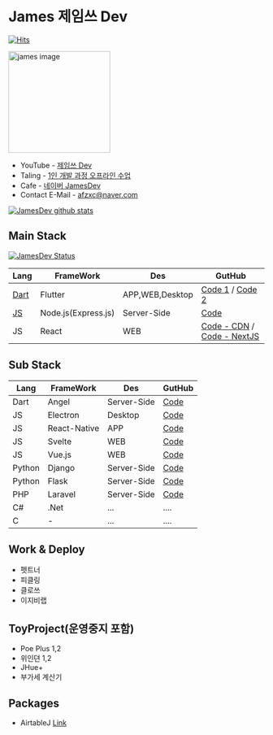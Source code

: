 # James 제임쓰 Dev 

[![Hits](https://hits.seeyoufarm.com/api/count/incr/badge.svg?url=https%3A%2F%2Fgithub.com%2Fdoyle-flutter&count_bg=%2379C83D&title_bg=%23555555&icon=&icon_color=%23E7E7E7&title=hits&edge_flat=false)](https://hits.seeyoufarm.com)

<a href="https://www.youtube.com/channel/UCjpik_Cbt0SeE5kBzao4nqg"><img src="https://raw.githubusercontent.com/doyle-flutter/Recipe/master/2019-11-21.webp" width="200px" alt="james image"></a> 
- YouTube - [제임쓰 Dev](https://www.youtube.com/channel/UCjpik_Cbt0SeE5kBzao4nqg)
- Taling - [1인 개발 과정 오프라인 수업](https://taling.me/Talent/Detail/10726)
- Cafe - [네이버 JamesDev](https://cafe.naver.com/flutterjames)
- Contact E-Mail - afzxc@naver.com

[![JamesDev github stats](https://github-readme-stats.vercel.app/api?username=doyle-flutter)](https://github.com/doyle-flutter?tab=repositories)  

## Main Stack

[![JamesDev Status](https://github-readme-stats.vercel.app/api/top-langs/?username=doyle-flutter&layout=compact)](https://github.com/doyle-flutter?tab=repositories)

Lang | FrameWork | Des | GutHub
------------ | ------------- |------------- | ------------- 
[Dart](https://github.com/doyle-flutter/basicDart) | Flutter | APP,WEB,Desktop | [Code 1](https://github.com/doyle-flutter/basicflutter) / [Code 2](https://github.com/doyle-flutter/Recipe)
[JS](https://github.com/doyle-flutter/basicJavascript) | Node.js(Express.js) | Server-Side | [Code](https://github.com/doyle-flutter/basicflutter)
JS | React | WEB | [Code - CDN](https://github.com/doyle-flutter/basicReact) / [Code - NextJS](https://github.com/doyle-flutter/NodeJsExpressNextJsReact)


## Sub Stack
Lang | FrameWork | Des | GutHub
------------ | ------------- |------------- | ------------- 
Dart | Angel | Server-Side | [Code](https://github.com/doyle-flutter/Recipe)
JS | Electron | Desktop | [Code](https://github.com/doyle-flutter/myElectron)
JS | React-Native | APP | [Code](https://github.com/doyle-flutter/basicReactNative)
JS | Svelte | WEB | [Code](https://github.com/doyle-flutter/basicSvelte)
JS | Vue.js | WEB | [Code](https://github.com/doyle-flutter/basicVue)
Python | Django | Server-Side | [Code](https://github.com/doyle-flutter/basicDjangoPython)
Python | Flask | Server-Side | [Code](https://github.com/doyle-flutter/jamesPythonFlaskBackEnd)
PHP | Laravel | Server-Side | [Code](https://github.com/doyle-flutter/basicPhpLaravel/tree/master/mylrv)
C# | .Net | ... |  ....
C | - | ... |  ....

## Work & Deploy
- 펫트너
- 피클링
- 클로쓰
- 이지비랩

## ToyProject(운영중지 포함)
- Poe Plus 1,2
- 위인뎐 1,2
- JHue+
- 부가세 계산기

## Packages 
- AirtableJ [Link](https://pub.dev/packages/airtablej)

